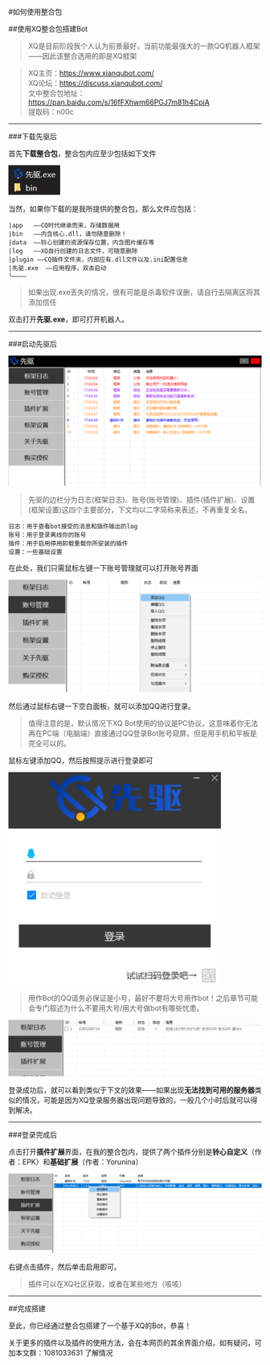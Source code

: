 #如何使用整合包

##使用XQ整合包搭建Bot
>XQ是目前阶段我个人认为前景最好，当前功能最强大的一款QQ机器人框架——因此该整合选用的即是XQ框架

>XQ主页：https://www.xianqubot.com/  
XQ论坛：https://discuss.xianqubot.com/  
文中整合包地址：https://pan.baidu.com/s/16fFXhwm66PGJ7m81h4CpiA  
提取码：n00c

***
###下载先驱后


首先**下载整合包**，整合包内应至少包括如下文件

![Picture](/pic/1.png "实际上会比这多一些")

当然，如果你下载的是我所提供的整合包，那么文件应包括：

```
|app   ——CQ时代继承而来，存储数据用
|bin   ——内含核心.dll，请勿随意删除！
|data  ——铃心创建的资源保存位置，内含图片缓存等
|log   ——XQ自行创建的日志文件，可随意删除
|plugin ——CQ插件文件夹，内部应有.dll文件以及.ini配置信息 
|先驱.exe  ——应用程序，双击启动
╰————
```

>如果出现.exe丢失的情况，很有可能是杀毒软件误删，请自行去隔离区将其添加信任

双击打开**先驱.exe**，即可打开机器人。
***

###启动先驱后

![Picture](/pic/2.png "先驱当前版本的窗口")

>先驱的边栏分为日志(框架日志)、账号(账号管理)、插件(插件扩展)、设置(框架设置)这四个主要部分，下文均以二字简称来表述，不再重复全名。

```
日志：用于查看bot接受的消息和插件输出的log
账号：用于登录离线你的账号
插件：用于启用停用卸载重载你所安装的插件
设置：一些基础设置
```

在此处，我们只需<kbd>鼠标左键</kbd>一下账号管理就可以打开账号界面

![Picture](/pic/3.png "右击后")

然后通过<kbd>鼠标右键</kbd>一下空白面板，就可以添加QQ进行登录。

>值得注意的是，默认情况下XQ Bot使用的协议是PC协议，这意味着你无法再在PC端（电脑端）直接通过QQ登录Bot账号窥屏。但是用手机和平板是完全可以的。

<kbd>鼠标左键</kbd>添加QQ，然后按照提示进行登录即可

![Picture](/pic/4.png "登录界面，推荐扫码")

>用作Bot的QQ请务必保证是小号，最好不要将大号用作bot！之后章节可能会专门叙述为什么不要用大号/用大号做bot有哪些忧患。

![Picture](/pic/5.png "登录成功")

登录成功后，就可以看到类似于下文的效果——如果出现**无法找到可用的服务器**类似的情况，可能是因为XQ登录服务器出现问题导致的，一般几个小时后就可以得到解决。

***

###登录完成后

点击打开**插件扩展**界面，在我的整合包内，提供了两个插件分别是**铃心自定义**（作者：EPK）和**基础扩展**（作者：Yorunina）

![Picture](/pic/6.png "启用插件")

右键点击插件，然后单击启用即可。

>插件可以在XQ社区获取，或者在某些地方（咳咳）
***

##完成搭建

至此，你已经通过整合包搭建了一个基于XQ的Bot，恭喜！

关于更多的插件以及插件的使用方法，会在本网页的其余界面介绍，如有疑问，可加本文群：1081033631 了解情况